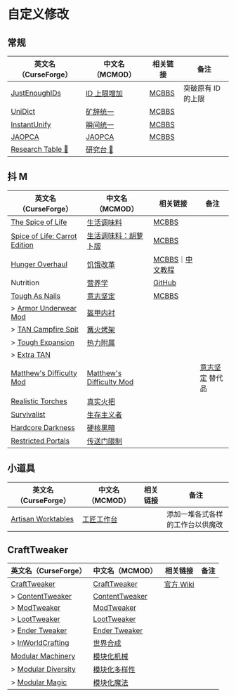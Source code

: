 # 自定义修改

## 常规

| 英文名（CurseForge）                                                            | 中文名（MCMOD）                                     | 相关链接                                              | 备注               |
| ------------------------------------------------------------------------------- | --------------------------------------------------- | ----------------------------------------------------- | ------------------ |
| [JustEnoughIDs](https://www.curseforge.com/minecraft/mc-mods/jeid)              | [ID 上限增加](https://www.mcmod.cn/class/1389.html) | [MCBBS](https://www.mcbbs.net/thread-835611-1-1.html) | 突破原有 ID 的上限 |
| [UniDict](https://www.curseforge.com/minecraft/mc-mods/unidict)                 | [矿辞统一](https://www.mcmod.cn/class/479.html)     | [MCBBS](https://www.mcbbs.net/thread-600649-1-1.html) |                    |
| [InstantUnify](https://www.curseforge.com/minecraft/mc-mods/instantunify)       | [瞬间统一](https://www.mcmod.cn/class/1284.html)    | [MCBBS](https://www.mcbbs.net/thread-816966-1-1.html) |                    |
| [JAOPCA](https://www.curseforge.com/minecraft/mc-mods/jaopca)                   | [JAOPCA](https://www.mcmod.cn/class/878.html)       | [MCBBS](https://www.mcbbs.net/thread-838302-1-1.html) |                    |
| [Research Table 🔬](https://www.curseforge.com/minecraft/mc-mods/research-table) | [研究台 🔬](https://www.mcmod.cn/class/3304.html)    |                                                       |                    |

## 抖 M

| 英文名（CurseForge）                                                                                       | 中文名（MCMOD）                                                  | 相关链接                                                                                                        | 备注                                                   |
| ---------------------------------------------------------------------------------------------------------- | ---------------------------------------------------------------- | --------------------------------------------------------------------------------------------------------------- | ------------------------------------------------------ |
| [The Spice of Life](https://www.curseforge.com/minecraft/mc-mods/the-spice-of-life)                        | [生活调味料](https://www.mcmod.cn/class/404.html)                | [MCBBS](https://www.mcbbs.net/thread-722595-1-1.html)                                                           |                                                        |
| [Spice of Life: Carrot Edition](https://www.curseforge.com/minecraft/mc-mods/spice-of-life-carrot-edition) | [生活调味料：胡萝卜版](https://www.mcmod.cn/class/1836.html)     | [MCBBS](https://www.mcbbs.net/thread-772478-1-1.html)                                                           |                                                        |
| [Hunger Overhaul](https://www.curseforge.com/minecraft/mc-mods/hunger-overhaul)                            | [饥饿改革](https://www.mcmod.cn/class/458.html)                  | [MCBBS](https://www.mcbbs.net/thread-785119-1-1.html)｜[中文教程](https://www.mcbbs.net/thread-941161-1-1.html) |                                                        |
| Nutrition                                                                                                  | [营养学](https://www.mcmod.cn/class/1271.html)                   | [GitHub](https://github.com/WesCook/Nutrition)                                                                  |                                                        |
| [Tough As Nails](https://www.curseforge.com/minecraft/mc-mods/tough-as-nails)                              | [意志坚定](https://www.mcmod.cn/class/531.html)                  | [MCBBS](https://www.mcbbs.net/thread-849264-1-1.html)                                                           |                                                        |
| > [Armor Underwear Mod](https://www.curseforge.com/minecraft/mc-mods/armor-underwear-mod)                  | [盔甲内衬](https://www.mcmod.cn/class/1992.html)                 |                                                                                                                 |                                                        |
| > [TAN Campfire Spit](https://www.curseforge.com/minecraft/mc-mods/tan-campfire-spit)                      | [篝火烤架](https://www.mcmod.cn/class/848.html)                  |                                                                                                                 |                                                        |
| > [Tough Expansion](https://www.curseforge.com/minecraft/mc-mods/tough-expansion)                          | [热力附属](https://www.mcmod.cn/class/1221.html)                 |                                                                                                                 |                                                        |
| > [Extra TAN](https://www.curseforge.com/minecraft/mc-mods/extra-tan)                                      |                                                                  |                                                                                                                 |                                                        |
| [Matthew's Difficulty Mod](https://www.curseforge.com/minecraft/mc-mods/matthews-difficulty-mod)           | [Matthew's Difficulty Mod](https://www.mcmod.cn/class/2403.html) |                                                                                                                 | [意志坚定](https://www.mcmod.cn/class/531.html) 替代品 |
| [Realistic Torches](https://www.curseforge.com/minecraft/mc-mods/realistic-torches)                        | [真实火把](https://www.mcmod.cn/class/2955.html)                 |                                                                                                                 |                                                        |
| [Survivalist](https://www.curseforge.com/minecraft/mc-mods/survivalist)                                    | [生存主义者](https://www.mcmod.cn/class/862.html)                |                                                                                                                 |                                                        |
| [Hardcore Darkness](https://www.curseforge.com/minecraft/mc-mods/hardcore-darkness)                        | [硬核黑暗](https://www.mcmod.cn/class/1667.html)                 |                                                                                                                 |                                                        |
| [Restricted Portals](https://www.curseforge.com/minecraft/mc-mods/restricted-portals)                      | [传送门限制](https://www.mcmod.cn/class/1911.html)               |                                                                                                                 |                                                        |

## 小道具

| 英文名（CurseForge）                                                                  | 中文名（MCMOD）                                    | 相关链接 | 备注                             |
| ------------------------------------------------------------------------------------- | -------------------------------------------------- | -------- | -------------------------------- |
| [Artisan Worktables](https://www.curseforge.com/minecraft/mc-mods/artisan-worktables) | [工匠工作台](https://www.mcmod.cn/class/1559.html) |          | 添加一堆各式各样的工作台以供魔改 |

## CraftTweaker

| 英文名（CurseForge）                                                                  | 中文名（MCMOD）                                        | 相关链接                                  | 备注 |
| ------------------------------------------------------------------------------------- | ------------------------------------------------------ | ----------------------------------------- | ---- |
| [CraftTweaker](https://www.curseforge.com/minecraft/mc-mods/crafttweaker)             | [CraftTweaker](https://www.mcmod.cn/class/669.html)    | [官方 Wiki](https://docs.blamejared.com/) |      |
| > [ContentTweaker](https://www.curseforge.com/minecraft/mc-mods/contenttweaker)       | [ContentTweaker](https://www.mcmod.cn/class/1497.html) |                                           |      |
| > [ModTweaker](https://www.curseforge.com/minecraft/mc-mods/modtweaker)               | [ModTweaker](https://www.mcmod.cn/class/448.html)      |                                           |      |
| > [LootTweaker](https://www.curseforge.com/minecraft/mc-mods/loottweaker)             | [LootTweaker](https://www.mcmod.cn/class/2304.html)    |                                           |      |
| > [Ender Tweaker](https://www.curseforge.com/minecraft/mc-mods/endertweaker)          | [Ender Tweaker](https://www.mcmod.cn/class/1468.html)  |                                           |      |
| > [InWorldCrafting](https://www.curseforge.com/minecraft/mc-mods/inworldcrafting)     | [世界合成](https://www.mcmod.cn/class/1916.html)       |                                           |      |
| [Modular Machinery](https://www.curseforge.com/minecraft/mc-mods/modular-machinery)   | [模块化机械](https://www.mcmod.cn/class/1288.html)     |                                           |      |
| > [Modular Diversity](https://www.curseforge.com/minecraft/mc-mods/modular-diversity) | [模块化多样性](https://www.mcmod.cn/class/2034.html)   |                                           |      |
| > [Modular Magic](https://www.curseforge.com/minecraft/mc-mods/modular-magic)         | [模块化魔法](https://www.mcmod.cn/class/2036.html)     |                                           |      |

